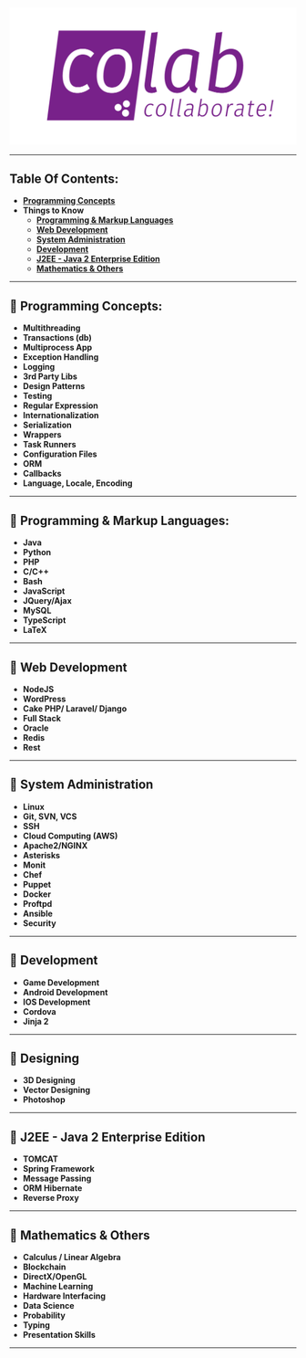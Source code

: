 ![Blank](https://github.com/COLAB-NU/programming-skills/blob/master/imgs/colab)

---

## Table Of Contents:

<a name="contents"></a>

- [**Programming Concepts**](#programming-skills)
- **Things to Know**
  - [**Programming & Markup Languages**](#languages)
  - [**Web Development**](#web-dev)
  - [**System Administration**](#sys-admin)
  - [**Development**](#devs)
  - [**J2EE - Java 2 Enterprise Edition**](#j2ee)
  - [**Mathematics & Others**](#others)

---

<a name="programming-skills"></a>

## :diamond_shape_with_a_dot_inside: Programming Concepts:

- **Multithreading**
- **Transactions (db)**
- **Multiprocess App**
- **Exception Handling**
- **Logging**
- **3rd Party Libs**
- **Design Patterns**
- **Testing**
- **Regular Expression**
- **Internationalization**
- **Serialization**
- **Wrappers**
- **Task Runners**
- **Configuration Files**
- **ORM**
- **Callbacks**
- **Language, Locale, Encoding**

---

<a name="languages"></a>

## :diamond_shape_with_a_dot_inside: Programming & Markup Languages:

- **Java**
- **Python**
- **PHP**
- **C/C++**
- **Bash**
- **JavaScript**
- **JQuery/Ajax**
- **MySQL**
- **TypeScript**
- **LaTeX**

---

<a name="web-dev"></a>

## :diamond_shape_with_a_dot_inside: Web Development

- **NodeJS**
- **WordPress**
- **Cake PHP/ Laravel/ Django**
- **Full Stack**
- **Oracle**
- **Redis**
- **Rest**

---

<a name="sys-admin"></a>

## :diamond_shape_with_a_dot_inside: System Administration

- **Linux**
- **Git, SVN, VCS**
- **SSH**
- **Cloud Computing (AWS)**
- **Apache2/NGINX**
- **Asterisks**
- **Monit**
- **Chef**
- **Puppet**
- **Docker**
- **Proftpd**
- **Ansible**
- **Security**

---

<a name="devs"></a>

## :diamond_shape_with_a_dot_inside: Development

- **Game Development**
- **Android Development**
- **IOS Development**
- **Cordova**
- **Jinja 2**

---

<a name="Designing"></a>

## :diamond_shape_with_a_dot_inside: Designing

- **3D Designing**
- **Vector Designing**
- **Photoshop**

---

<a name="j2ee">

## :diamond_shape_with_a_dot_inside: J2EE - Java 2 Enterprise Edition

- **TOMCAT**
- **Spring Framework**
- **Message Passing**
- **ORM Hibernate**
- **Reverse Proxy**

---

<a name="others"></a>

## :diamond_shape_with_a_dot_inside: Mathematics & Others

- **Calculus / Linear Algebra**
- **Blockchain**
- **DirectX/OpenGL**
- **Machine Learning**
- **Hardware Interfacing**
- **Data Science**
- **Probability**
- **Typing**
- **Presentation Skills**

---
